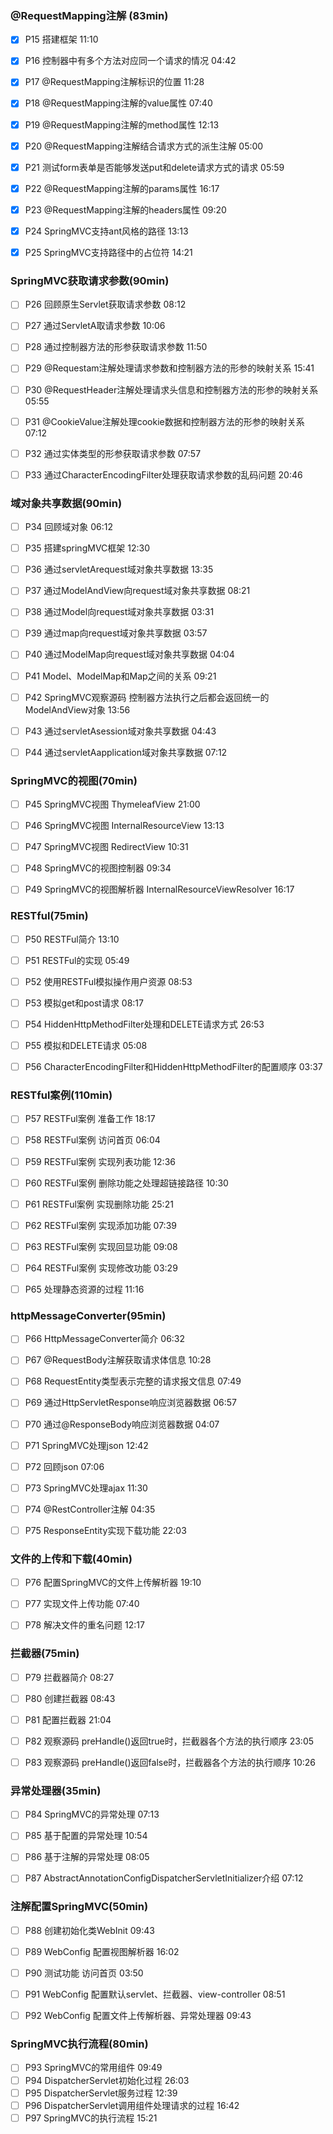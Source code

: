 ### @RequestMapping注解 (83min)

- [x] P15 搭建框架  11:10
- [x] P16 控制器中有多个方法对应同一个请求的情况  04:42
- [x] P17 @RequestMapping注解标识的位置  11:28
- [x] P18 @RequestMapping注解的value属性  07:40
- [x] P19 @RequestMapping注解的method属性  12:13
- [x] P20 @RequestMapping注解结合请求方式的派生注解  05:00
- [x] P21 测试form表单是否能够发送put和delete请求方式的请求  05:59
- [x] P22 @RequestMapping注解的params属性  16:17
- [x] P23 @RequestMapping注解的headers属性  09:20
- [x] P24 SpringMVC支持ant风格的路径  13:13
- [x] P25 SpringMVC支持路径中的占位符  14:21



### SpringMVC获取请求参数(90min)

- [ ] P26 回顾原生Servlet获取请求参数  08:12
- [ ] P27 通过ServletA取请求参数  10:06
- [ ] P28 通过控制器方法的形参获取请求参数  11:50
- [ ] P29 @Requestam注解处理请求参数和控制器方法的形参的映射关系  15:41
- [ ] P30 @RequestHeader注解处理请求头信息和控制器方法的形参的映射关系  05:55
- [ ] P31 @CookieValue注解处理cookie数据和控制器方法的形参的映射关系  07:12
- [ ] P32 通过实体类型的形参获取请求参数  07:57
- [ ] P33 通过CharacterEncodingFilter处理获取请求参数的乱码问题  20:46



### 域对象共享数据(90min)

- [ ] P34 回顾域对象  06:12
- [ ] P35 搭建springMVC框架  12:30

- [ ] P36 通过servletArequest域对象共享数据  13:35
- [ ] P37 通过ModelAndView向request域对象共享数据  08:21
- [ ] P38 通过Model向request域对象共享数据  03:31
- [ ] P39 通过map向request域对象共享数据  03:57
- [ ] P40 通过ModelMap向request域对象共享数据  04:04
- [ ] P41 Model、ModelMap和Map之间的关系  09:21
- [ ] P42 SpringMVC观察源码  控制器方法执行之后都会返回统一的ModelAndView对象  13:56
- [ ] P43 通过servletAsession域对象共享数据  04:43
- [ ] P44 通过servletAapplication域对象共享数据  07:12



### SpringMVC的视图(70min)

- [ ] P45 SpringMVC视图  ThymeleafView  21:00
- [ ] P46 SpringMVC视图  InternalResourceView  13:13
- [ ] P47 SpringMVC视图  RedirectView  10:31
- [ ] P48 SpringMVC的视图控制器  09:34
- [ ] P49 SpringMVC的视图解析器  InternalResourceViewResolver  16:17



### RESTful(75min)

- [ ] P50 RESTFul简介  13:10
- [ ] P51 RESTFul的实现  05:49
- [ ] P52 使用RESTFul模拟操作用户资源  08:53
- [ ] P53 模拟get和post请求  08:17
- [ ] P54 HiddenHttpMethodFilter处理和DELETE请求方式  26:53
- [ ] P55 模拟和DELETE请求  05:08
- [ ] P56 CharacterEncodingFilter和HiddenHttpMethodFilter的配置顺序  03:37



### RESTful案例(110min)

- [ ] P57 RESTFul案例  准备工作  18:17
- [ ] P58 RESTFul案例  访问首页  06:04
- [ ] P59 RESTFul案例  实现列表功能  12:36
- [ ] P60 RESTFul案例  删除功能之处理超链接路径  10:30
- [ ] P61 RESTFul案例  实现删除功能  25:21
- [ ] P62 RESTFul案例  实现添加功能  07:39
- [ ] P63 RESTFul案例  实现回显功能  09:08
- [ ] P64 RESTFul案例  实现修改功能  03:29
- [ ] P65 处理静态资源的过程  11:16



### httpMessageConverter(95min)

- [ ] P66 HttpMessageConverter简介  06:32
- [ ] P67 @RequestBody注解获取请求体信息  10:28
- [ ] P68 RequestEntity类型表示完整的请求报文信息  07:49
- [ ] P69 通过HttpServletResponse响应浏览器数据  06:57
- [ ] P70 通过@ResponseBody响应浏览器数据  04:07
- [ ] P71 SpringMVC处理json  12:42
- [ ] P72 回顾json  07:06
- [ ] P73 SpringMVC处理ajax  11:30
- [ ] P74 @RestController注解  04:35
- [ ] P75 ResponseEntity实现下载功能  22:03



### 文件的上传和下载(40min)

- [ ] P76 配置SpringMVC的文件上传解析器  19:10
- [ ] P77 实现文件上传功能  07:40
- [ ] P78 解决文件的重名问题  12:17



### 拦截器(75min)

- [ ] P79 拦截器简介  08:27
- [ ] P80 创建拦截器  08:43
- [ ] P81 配置拦截器  21:04
- [ ] P82 观察源码  preHandle()返回true时，拦截器各个方法的执行顺序  23:05
- [ ] P83 观察源码  preHandle()返回false时，拦截器各个方法的执行顺序  10:26



### 异常处理器(35min)

- [ ] P84 SpringMVC的异常处理  07:13
- [ ] P85 基于配置的异常处理  10:54
- [ ] P86 基于注解的异常处理  08:05
- [ ] P87 AbstractAnnotationConfigDispatcherServletInitializer介绍  07:12



### 注解配置SpringMVC(50min)

- [ ] P88 创建初始化类WebInit  09:43
- [ ] P89 WebConfig  配置视图解析器  16:02
- [ ] P90 测试功能  访问首页  03:50
- [ ] P91 WebConfig  配置默认servlet、拦截器、view-controller  08:51
- [ ] P92 WebConfig  配置文件上传解析器、异常处理器  09:43



### SpringMVC执行流程(80min)

- [ ] P93 SpringMVC的常用组件  09:49
- [ ] P94 DispatcherServlet初始化过程  26:03
- [ ] P95 DispatcherServlet服务过程  12:39
- [ ] P96 DispatcherServlet调用组件处理请求的过程  16:42
- [ ] P97 SpringMVC的执行流程  15:21